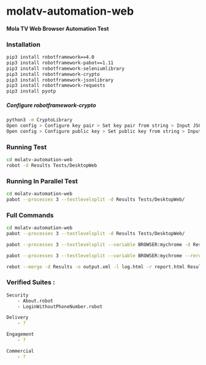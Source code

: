 # molatv-automation-web
#### Mola TV Web Browser Automation Test 
### Installation
```sh
pip3 install robotframework==4.0
pip3 install robotframework-pabot==1.11
pip3 install robotframework-seleniumlibrary
pip3 install robotframework-crypto
pip3 install robotframework-jsonlibrary
pip3 install robotframework-requests
pip3 install pyotp
```

##### Configure robotframework-crypto
```sh
python3 -m CryptoLibrary
Open config > Configure key pair > Set key pair from string > Input JSON of key (Check pinned message at slack team-te)
Open config > Configure public key > Set public key from string > Input public key (Check pinned message at slack team-te)

```

### Running Test
```sh
cd molatv-automation-web
robot -d Results Tests/DesktopWeb
```

### Running In Parallel Test
```sh
cd molatv-automation-web
pabot --processes 3 --testlevelsplit -d Results Tests/DesktopWeb/
```

### Full Commands
```sh
cd molatv-automation-web
pabot --processes 3 --testlevelsplit -d Results Tests/DesktopWeb/

pabot --processes 3 --testlevelsplit --variable BROWSER:mychrome -d Results -o output.xml -l log.html -r report.html Tests/DesktopWeb/

pabot --processes 3 --testlevelsplit --variable BROWSER:mychrome --rerunfailed Results/output.xml -d Results -o output2.xml -l log2.html -r report2.html Tests/DesktopWeb/

rebot --merge -d Results -o output.xml -l log.html -r report.html Results/output.xml Results/output2.xml
```

### Verified Suites :
```sh
Security
    - About.robot
    - LoginWithoutPhoneNumber.robot

Delivery
    - ?

Engagement
    - ?

Commercial
    - ?
```
